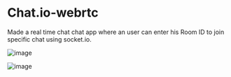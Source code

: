 # Chat.io-webrtc
Made a real time chat chat app where an user can enter his Room ID to join specific chat using socket.io.

![image](https://github.com/Shubham-M-Rathod/Chat.io-webrtc/assets/96727745/2281819c-6b36-4d04-875c-6f9a76e5627e)

![image](https://github.com/Shubham-M-Rathod/Chat.io-webrtc/assets/96727745/aeddce0a-8750-4b54-83fe-27f37fbd2192)
